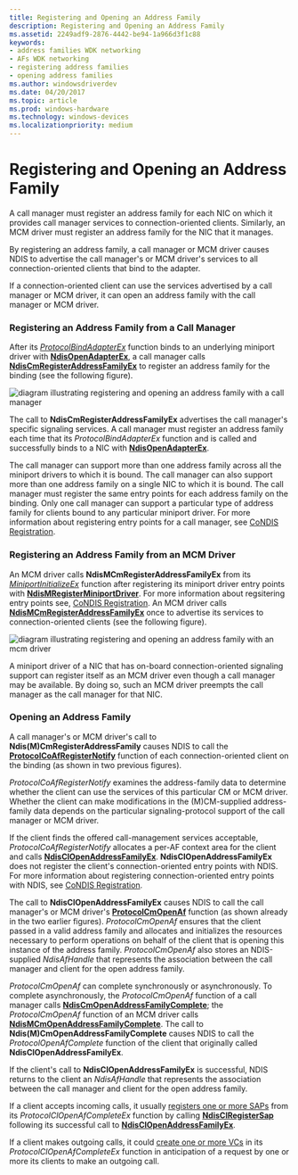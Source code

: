 ```yaml
---
title: Registering and Opening an Address Family
description: Registering and Opening an Address Family
ms.assetid: 2249adf9-2876-4442-be94-1a966d3f1c88
keywords:
- address families WDK networking
- AFs WDK networking
- registering address families
- opening address families
ms.author: windowsdriverdev
ms.date: 04/20/2017
ms.topic: article
ms.prod: windows-hardware
ms.technology: windows-devices
ms.localizationpriority: medium
---
```


# Registering and Opening an Address Family





A call manager must register an address family for each NIC on which it provides call manager services to connection-oriented clients. Similarly, an MCM driver must register an address family for the NIC that it manages.

By registering an address family, a call manager or MCM driver causes NDIS to advertise the call manager's or MCM driver's services to all connection-oriented clients that bind to the adapter.

If a connection-oriented client can use the services advertised by a call manager or MCM driver, it can open an address family with the call manager or MCM driver.

### Registering an Address Family from a Call Manager

After its [*ProtocolBindAdapterEx*](https://msdn.microsoft.com/library/windows/hardware/ff570220) function binds to an underlying miniport driver with [**NdisOpenAdapterEx**](https://msdn.microsoft.com/library/windows/hardware/ff563715), a call manager calls [**NdisCmRegisterAddressFamilyEx**](https://msdn.microsoft.com/library/windows/hardware/ff561685) to register an address family for the binding (see the following figure).

![diagram illustrating registering and opening an address family with a call manager](images/cm-01.png)

The call to **NdisCmRegisterAddressFamilyEx** advertises the call manager's specific signaling services. A call manager must register an address family each time that its *ProtocolBindAdapterEx* function and is called and successfully binds to a NIC with [**NdisOpenAdapterEx**](https://msdn.microsoft.com/library/windows/hardware/ff563715).

The call manager can support more than one address family across all the miniport drivers to which it is bound. The call manager can also support more than one address family on a single NIC to which it is bound. The call manager must register the same entry points for each address family on the binding. Only one call manager can support a particular type of address family for clients bound to any particular miniport driver. For more information about registering entry points for a call manager, see [CoNDIS Registration](condis-registration.md).

### Registering an Address Family from an MCM Driver

An MCM driver calls **NdisMCmRegisterAddressFamilyEx** from its [*MiniportInitializeEx*](https://msdn.microsoft.com/library/windows/hardware/ff559389) function after registering its miniport driver entry points with [**NdisMRegisterMiniportDriver**](https://msdn.microsoft.com/library/windows/hardware/ff563654). For more information about regsitering entry points see, [CoNDIS Registration](condis-registration.md). An MCM driver calls [**NdisMCmRegisterAddressFamilyEx**](https://msdn.microsoft.com/library/windows/hardware/ff563554) once to advertise its services to connection-oriented clients (see the following figure).

![diagram illustrating registering and opening an address family with an mcm driver](images/fig1-01.png)

A miniport driver of a NIC that has on-board connection-oriented signaling support can register itself as an MCM driver even though a call manager may be available. By doing so, such an MCM driver preempts the call manager as the call manager for that NIC.

### Opening an Address Family

A call manager's or MCM driver's call to **Ndis(M)CmRegisterAddressFamily** causes NDIS to call the [**ProtocolCoAfRegisterNotify**](https://msdn.microsoft.com/library/windows/hardware/ff570251) function of each connection-oriented client on the binding (as shown in two previous figures).

*ProtocolCoAfRegisterNotify* examines the address-family data to determine whether the client can use the services of this particular CM or MCM driver. Whether the client can make modifications in the (M)CM-supplied address-family data depends on the particular signaling-protocol support of the call manager or MCM driver.

If the client finds the offered call-management services acceptable, *ProtocolCoAfRegisterNotify* allocates a per-AF context area for the client and calls [**NdisClOpenAddressFamilyEx**](https://msdn.microsoft.com/library/windows/hardware/ff561639). **NdisClOpenAddressFamilyEx** does not register the client's connection-oriented entry points with NDIS. For more information about registering connection-oriented entry points with NDIS, see [CoNDIS Registration](condis-registration.md).

The call to **NdisClOpenAddressFamilyEx** causes NDIS to call the call manager's or MCM driver's [**ProtocolCmOpenAf**](https://msdn.microsoft.com/library/windows/hardware/ff570249) function (as shown already in the two earlier figures). *ProtocolCmOpenAf* ensures that the client passed in a valid address family and allocates and initializes the resources necessary to perform operations on behalf of the client that is opening this instance of the address family. *ProtocolCmOpenAf* also stores an NDIS-supplied *NdisAfHandle* that represents the association between the call manager and client for the open address family.

*ProtocolCmOpenAf* can complete synchronously or asynchronously. To complete asynchronously, the *ProtocolCmOpenAf* function of a call manager calls [**NdisCmOpenAddressFamilyComplete**](https://msdn.microsoft.com/library/windows/hardware/ff561682); the *ProtocolCmOpenAf* function of an MCM driver calls [**NdisMCmOpenAddressFamilyComplete**](https://msdn.microsoft.com/library/windows/hardware/ff563552). The call to **Ndis(M)CmOpenAddressFamilyComplete** causes NDIS to call the *ProtocolOpenAfComplete* function of the client that originally called **NdisClOpenAddressFamilyEx**.

If the client's call to **NdisClOpenAddressFamilyEx** is successful, NDIS returns to the client an *NdisAfHandle* that represents the association between the call manager and client for the open address family.

If a client accepts incoming calls, it usually [registers one or more SAPs](registering-a-sap.md) from its *ProtocolClOpenAfCompleteEx* function by calling [**NdisClRegisterSap**](https://msdn.microsoft.com/library/windows/hardware/ff561648) following its successful call to [**NdisClOpenAddressFamilyEx**](https://msdn.microsoft.com/library/windows/hardware/ff561639).

If a client makes outgoing calls, it could [create one or more VCs](creating-a-vc.md) in its *ProtocolClOpenAfCompleteEx* function in anticipation of a request by one or more its clients to make an outgoing call.

 

 






